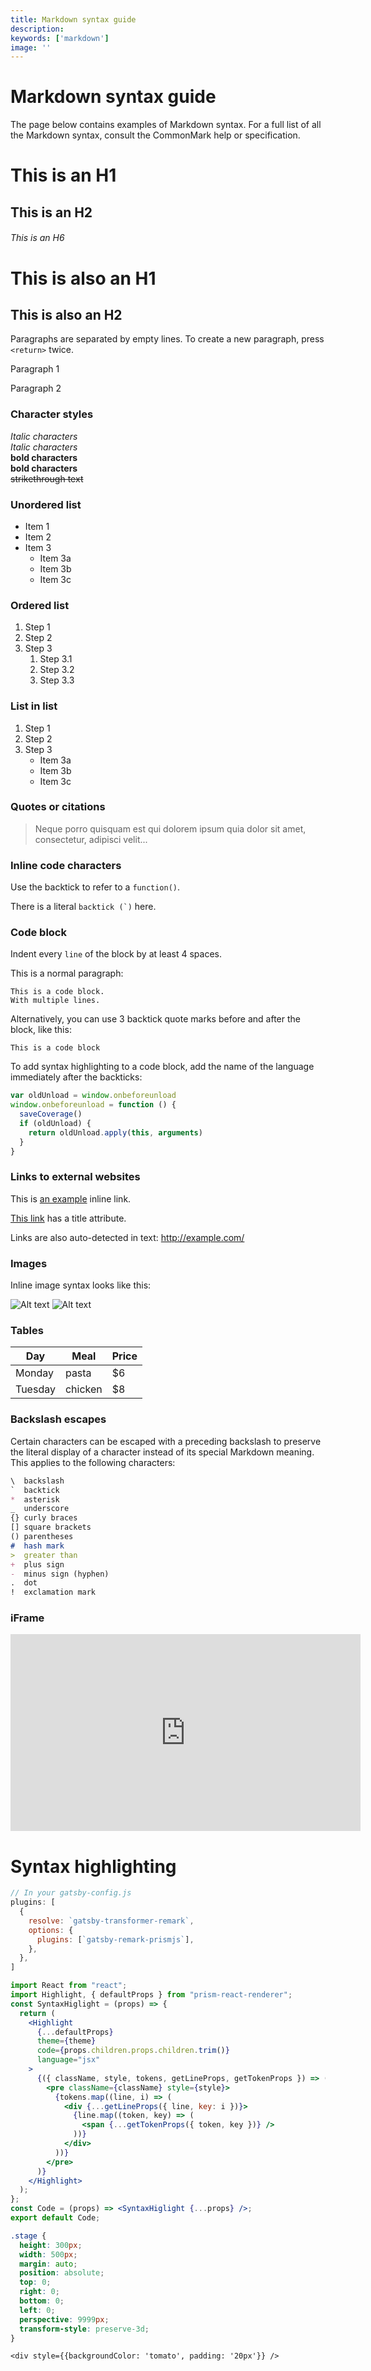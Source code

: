 ```yaml
---
title: Markdown syntax guide
description:
keywords: ['markdown']
image: ''
---
```


# Markdown syntax guide

The page below contains examples of Markdown syntax. For a full list of all the Markdown syntax, consult the CommonMark help or specification.

# This is an H1

## This is an H2

###### This is an H6

# This is also an H1

## This is also an H2

Paragraphs are separated by empty lines. To create a new paragraph, press `<return>` twice.

Paragraph 1

Paragraph 2

### Character styles

_Italic characters_ <br/>
_Italic characters_ <br/>
**bold characters** <br/>
**bold characters** <br/>
~~strikethrough text~~

### Unordered list

- Item 1
- Item 2
- Item 3
  - Item 3a
  - Item 3b
  - Item 3c

### Ordered list

1.  Step 1
2.  Step 2
3.  Step 3
    1.  Step 3.1
    2.  Step 3.2
    3.  Step 3.3

### List in list

1.  Step 1
2.  Step 2
3.  Step 3
    - Item 3a
    - Item 3b
    - Item 3c

### Quotes or citations

> Neque porro quisquam est qui
> dolorem ipsum quia dolor sit amet,
> consectetur, adipisci velit...

### Inline code characters

Use the backtick to refer to a `function()`.

There is a literal `` backtick (`) `` here.

### Code block

Indent every `line` of the block by at least 4 spaces.

This is a normal paragraph:

    This is a code block.
    With multiple lines.

Alternatively, you can use 3 backtick quote marks before and after the block, like this:

```
This is a code block
```

To add syntax highlighting to a code block, add the name of the language immediately
after the backticks:

```javascript
var oldUnload = window.onbeforeunload
window.onbeforeunload = function () {
  saveCoverage()
  if (oldUnload) {
    return oldUnload.apply(this, arguments)
  }
}
```

### Links to external websites

This is [an example](http://www.example.com/) inline link.

[This link](http://example.com/ 'Title') has a title attribute.

Links are also auto-detected in text: http://example.com/

### Images

Inline image syntax looks like this:

![Alt text](https://picsum.photos/200 'Optional title attribute')
![Alt text](https://picsum.photos/200)

### Tables

| Day     | Meal    | Price |
| ------- | ------- | ----- |
| Monday  | pasta   | $6    |
| Tuesday | chicken | $8    |

### Backslash escapes

Certain characters can be escaped with a preceding backslash to preserve the literal display of a character instead of its special Markdown meaning. This applies to the following characters:

```markdown
\  backslash
`  backtick
*  asterisk
_  underscore
{} curly braces
[] square brackets
() parentheses
#  hash mark
>  greater than
+  plus sign
-  minus sign (hyphen)
.  dot
!  exclamation mark
```

### iFrame

<iframe width="560" height="315" src="https://www.youtube.com/embed/dQw4w9WgXcQ" frameborder="0" allow="accelerometer; autoplay; clipboard-write; encrypted-media; gyroscope; picture-in-picture" allowfullscreen></iframe>

# Syntax highlighting

```javascript
// In your gatsby-config.js
plugins: [
  {
    resolve: `gatsby-transformer-remark`,
    options: {
      plugins: [`gatsby-remark-prismjs`],
    },
  },
]
```

```jsx
import React from "react";
import Highlight, { defaultProps } from "prism-react-renderer";
const SyntaxHiglight = (props) => {
  return (
    <Highlight
      {...defaultProps}
      theme={theme}
      code={props.children.props.children.trim()}
      language="jsx"
    >
      {({ className, style, tokens, getLineProps, getTokenProps }) => (
        <pre className={className} style={style}>
          {tokens.map((line, i) => (
            <div {...getLineProps({ line, key: i })}>
              {line.map((token, key) => (
                <span {...getTokenProps({ token, key })} />
              ))}
            </div>
          ))}
        </pre>
      )}
    </Highlight>
  );
};
const Code = (props) => <SyntaxHiglight {...props} />;
export default Code;
```

```css
.stage {
  height: 300px;
  width: 500px;
  margin: auto;
  position: absolute;
  top: 0;
  right: 0;
  bottom: 0;
  left: 0;
  perspective: 9999px;
  transform-style: preserve-3d;
}
```

```tsx
<div style={{backgroundColor: 'tomato', padding: '20px'}} />
```

